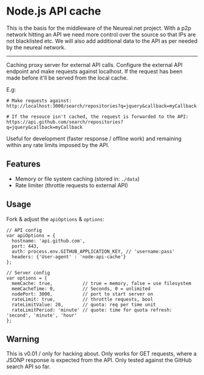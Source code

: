 # Node.js API cache

This is the basis for the middleware of the Neureal.net project. With a p2p network hitting an API we need more control over the source so that IPs are not blacklisted etc.  We will also add additional data to the API as per needed by the neureal network.


------

Caching proxy server for external API calls. Configure the external API endpoint and make requests against localhost. If the request has been made before it'll be served from the local cache. 

E.g:

    # Make requests against:
    http://localhost:3000/search/repositories?q=jquery&callback=myCallback

    # If the resouce isn't cached, the request is forwarded to the API:
    https://api.github.com/search/repositories?q=jquery&callback=myCallback


Useful for development (faster response / offline work) and remaining within any rate limits imposed by the API.

## Features

- Memory or file system caching (stored in: ```./data```)
- Rate limiter (throttle requests to external API)

## Usage

Fork & adjust the ```apiOptions``` & ```options```:

    // API config
    var apiOptions = {
      hostname: 'api.github.com',
      port: 443,
      auth: process.env.GITHUB_APPLICATION_KEY, // 'username:pass'
      headers: {'User-agent' : 'node-api-cache'}
    };

    // Server config
    var options = {
      memCache: true,           // true = memory, false = use filesystem
      memCacheTime: 0,          // Seconds, 0 = unlimited
      nodePort: 3000,           // port to start server on
      rateLimit: true,          // throttle requests, bool
      rateLimitValue: 20,       // quota: req per time unit
      rateLimitPeriod: 'minute' // quote: time for quota refresh: 'second', 'minute', 'hour'
    };


## Warning

This is v0.01 / only for hacking about. Only works for GET requests, where a JSONP response is expected from the API. Only tested against the GitHub search API so far.
